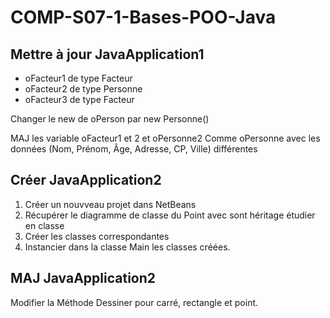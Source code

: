 # COMP-S07-1-Bases-POO-Java



## Mettre à jour JavaApplication1

* oFacteur1 de type Facteur
* oFacteur2 de type Personne
* oFacteur3 de type Facteur

Changer le new de oPerson par new Personne()

MAJ les variable oFacteur1 et 2 et oPersonne2
Comme oPersonne avec les données (Nom, Prénom, Âge, Adresse, CP, Ville) différentes

## Créer JavaApplication2

1. Créer un nouvveau projet dans NetBeans
2. Récupérer le diagramme de classe du Point avec sont héritage étudier en classe
3. Créer les classes correspondantes
4. Instancier dans la classe Main les classes créées.

## MAJ JavaApplication2
Modifier la Méthode Dessiner pour carré, rectangle et point.




